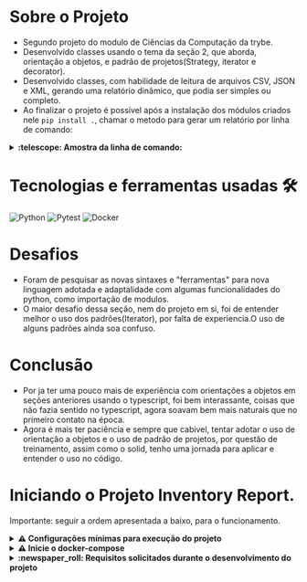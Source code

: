 # Sobre o Projeto 

- Segundo projeto do modulo de Ciências da Computação da trybe.
- Desenvolvido classes usando o tema da seção 2, que aborda, orientação a objetos, e padrão de projetos(Strategy, iterator e decorator).
- Desenvolvido classes, com habilidade de leitura de arquivos CSV, JSON e XML, gerando uma relatório dinâmico, que podia ser simples ou completo.
- Ao finalizar o projeto é possível após a instalação dos módulos criados nele `pip install .`, chamar o metodo para gerar um relatório por linha de comando:

<details>
  <summary>
    <strong>
      :telescope: Amostra da linha de comando:
    </strong>
  </summary>

  ## Comando:
  ```
  inventory "caminho" "tipo de relatório"
  ```

  ## Exemplo Relatório Simples:
  ```
  inventory_report "inventory_report/data/inventory.csv" "simples"
  ```
  ## Resultado:
  ```
  Data de fabricação mais antiga: 2020-09-06
  Data de validade mais próxima: 2023-09-17
  Empresa com mais produtos: Target Corporation
  ```

  ## Exemplo Relatório Completo
  ```
  inventory_report "inventory_report/data/inventory.csv" "completo"
  ```
  ## Resultado:
  ```
  Data de fabricação mais antiga: 2020-09-06
  Data de validade mais próxima: 2023-09-17
  Empresa com mais produtos: Target Corporation
  Produtos estocados por empresa:
  - Target Corporation: 4
  - Galena Biopharma: 2
  - Cantrell Drug Company: 2
  - Moore Medical LLC: 1
  - REMEDYREPACK: 1
  ```


</details>

#

# Tecnologias e ferramentas usadas 🛠

![Python](https://img.shields.io/badge/-Python-%23F7DF1C?style=flat-square&logo=python)
![Pytest](https://img.shields.io/badge/-Pytest-fff?style=flat-square&logo=pytest)
![Docker](https://img.shields.io/badge/-Docker-003f8c?style=flat-square&logo=docker&logoColor=fff)


# Desafios

- Foram de pesquisar as novas sintaxes e "ferramentas" para nova linguagem adotada e adaptalidade com algumas funcionalidades do python, como importação de modulos.
- O maior desafio dessa seção, nem do projeto em si, foi de entender melhor o uso dos padrões(Iterator), por falta de experiencia.O uso de alguns padrões ainda soa confuso.

# Conclusão

- Por ja ter uma pouco mais de experiência com orientações a objetos em seções anteriores usando o typescript, foi bem interassante, coisas que não fazia sentido no typescript, agora soavam bem mais naturais que no primeiro contato na época.
- Agora é mais ter paciência e sempre que cabivel, tentar adotar o uso de orientação a objetos e o uso de padrão de projetos, por questão de treinamento, assim como o solid, tenho uma jornada para aplicar e entender o uso no código.

# Iniciando o Projeto Inventory Report.

Importante: seguir a ordem apresentada a baixo, para o funcionamento.

<details>
  <summary>
    <strong>
      ⚠️ Configurações mínimas para execução do projeto
    </strong>
  </summary>

   - Sistema Operacional Distribuição Unix
 - Python versão >= 3.8.10 

</details>

<details>
  <summary>
    <strong>
      ⚠️ Inicie o docker-compose
    </strong>
  </summary>

Para ver a aplicação funcionando basta iniciar o docker compose, basta esta na pasta do repositório tendo o requisitos conforme informado na aba de requisitos, e iniciar o docker com `docker-compose up -d`

Após levantar o container para interagir com os comandos de linha, é necessário acessar o container usando o comando a seguir, `docker exec -it project-inventory-report bash`, dentro do terminal do container é necessário entrar no ambiente virtual do python com o comando, `source .venv/bin/activate`, após esse comando o inicio do termina deve aparecer com o `(.venv)` antes do root, deve-se usar o comando `pip install .` para instalar o inventory_report, após isso basta usar o comando apresentado na parte de amostra e determinar o arquivo que deseja importar, possuimos 3 arquivos padrões, csv, json e xml.



</details>

</details>

<details>
  <summary>
    <strong>
      :newspaper_roll: Requisitos solicitados durante o desenvolvimento do projeto
    </strong>
  </summary>

 
### Resultado por requisito
*Nome* | *Avaliação*
--- | :---:
1 - Deve criar um teste para o novo produto com todos os atributos corretamente preenchidos | :heavy_check_mark:
2 - Criar um teste que garanta o retorno padrão de um objeto Product deve ser um relatório sobre ele | :heavy_check_mark:
3.1 - O método generate da classe SimpleReport deve retornar todas informações do relatório simples | :heavy_check_mark:
3.2 - O método generate da classe SimpleReport deve retornar o formato correto do relatório simples | :heavy_check_mark:
4 - O método generate da classe CompleteReport deve retornar todas informações do relatório completo | :heavy_check_mark:
5 - Ao importar um arquivo csv, deve retornar o relatórios simples ou o completo conforme solicitado | :heavy_check_mark:
6 - Ao importar um arquivo JSON, deve retornar o relatórios simples ou o completo conforme solicitado | :heavy_check_mark:
7 - Ao importar um arquivo XML, deve retornar o relatórios simples ou o completo conforme solicitado | :heavy_check_mark:
8 - As classes estratégicas CsvImporter, JsonImporter e CsvImporter devem retornar os dados dos produtos em uma lista | :heavy_check_mark:
9 - Deve criar um teste garantindo que retornar o relatório devidamente colorido | :heavy_check_mark:
10.1 - Será validado que a instancia de InventoryRefactor é iterável (Iterable) | :heavy_check_mark:
10.2 - Será validado que é possível iterar o primeiro item da lista usando csv | :heavy_check_mark:
10.3 - Será validado que é possível iterar o primeiro item da lista usando json | :heavy_check_mark:
10.4 - Será validado que é possível iterar o primeiro item da lista usando xml | :heavy_check_mark:
10.5 - Será validado que é possível receber duas fontes de dados sem sobrescrita | :heavy_check_mark:
10.6 - Será validado que não é possível enviar arquivo inválido | :heavy_check_mark:
11.1 - Será validado que o menu importa um arquivo csv e gera um report simples | :heavy_check_mark:
11.2 - Será validado que o menu importa um arquivo csv e gera um report completo | :heavy_check_mark:
11.3 - Será validado que o menu importa um arquivo json e gera um report simples | :heavy_check_mark:
11.4 - Será validado que o menu importa um arquivo json e gera um report completo | :heavy_check_mark:
11.5 - Será validado que o menu importa um arquivo xml e gera um report simples | :heavy_check_mark:
11.6 - Será validado que o menu importa um arquivo xml e gera um report completo | :heavy_check_mark:
11.7 - Será validado que enviar argumentos faltantes irá gerar um erro | :heavy_check_mark:


</details>

